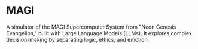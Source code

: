# MAGI
A simulator of the MAGI Supercomputer System from "Neon Genesis Evangelion," built with Large Language Models (LLMs). It explores complex decision-making by separating logic, ethics, and emotion.
